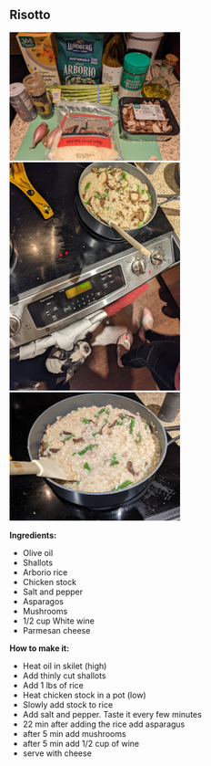 ## Risotto

![risotto](risotto.jpg)
![risotto](risotto2.jpg)
![risotto](risotto3.jpg)

**Ingredients:**
* Olive oil
* Shallots
* Arborio rice
* Chicken stock
* Salt and pepper
* Asparagos
* Mushrooms
* 1/2 cup White wine
* Parmesan cheese

**How to make it:**
* Heat oil in skilet (high)
* Add thinly cut shallots
* Add 1 lbs of rice
* Heat chicken stock in a pot (low)
* Slowly add stock to rice
* Add salt and pepper. Taste it every few minutes
* 22 min after adding the rice add asparagus
* after 5 min add mushrooms
* after 5 min add 1/2 cup of wine
* serve with cheese
